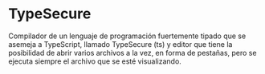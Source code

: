 # TypeSecure

Compilador de un lenguaje de programación fuertemente tipado que se asemeja a TypeScript, llamado
TypeSecure (ts) y editor que tiene la posibilidad de abrir varios archivos a la vez, en forma de pestañas, pero se
ejecuta siempre el archivo que se esté visualizando.

